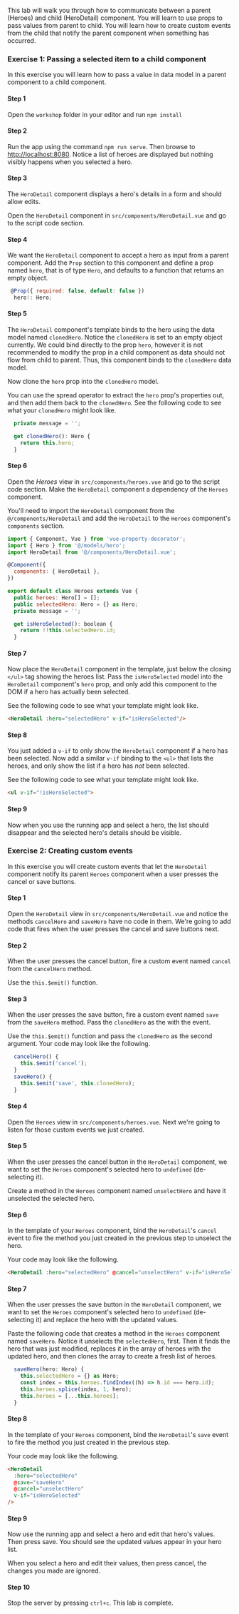 This lab will walk you through how to communicate between a parent (Heroes) and child (HeroDetail) component. You will learn to use props to pass values from parent to child. You will learn how to create custom events from the child that notify the parent component when something has occurred.



### Exercise 1: Passing a selected item to a child component

In this exercise you will learn how to pass a value in data model in a parent component to a child component.



#### Step 1

Open the `workshop` folder in your editor and run `npm install`

#### Step 2

Run the app using the command `npm run serve`. Then browse to [http://localhost:8080](http://localhost:8080). Notice a list of heroes are displayed but nothing visibly happens when you selected a hero.

#### Step 3

The `HeroDetail` component displays a hero's details in a form and should allow edits.

Open the `HeroDetail` component in `src/components/HeroDetail.vue` and go to the script code section.

#### Step 4

We want the `HeroDetail` component to accept a hero as input from a parent component. Add the `Prop` section to this component and define a prop named `hero`, that is of type `Hero`, and defaults to a function that returns an empty object.




```javascript
 @Prop({ required: false, default: false })
  hero!: Hero;
```

#### Step 5

The `HeroDetail` component's template binds to the hero using the data model named `clonedHero`. Notice the `clonedHero` is set to an empty object currently. We could bind directly to the prop `hero`, however it is not recommended to modify the prop in a child component as data should not flow from child to parent. Thus, this component binds to the `clonedHero` data model.

Now clone the `hero` prop into the `clonedHero` model.


<course-item
  type="Hint"
  title="Need Help?">
  You can use the spread operator to extract the `hero` prop's properties out, and then add them back to the `clonedHero`. See the following code to see what your `clonedHero` might look like.


```javascript
  private message = '';

  get clonedHero(): Hero {
    return this.hero;
  }
```

</course-item>

#### Step 6

Open the _Heroes_ view in `src/components/heroes.vue` and go to the script code section. Make the `HeroDetail` component a dependency of the `Heroes` component.

You'll need to import the `HeroDetail` component from the `@/components/HeroDetail` and add the `HeroDetail` to the `Heroes` component's `components` section.



```javascript
import { Component, Vue } from 'vue-property-decorator';
import { Hero } from '@/models/hero';
import HeroDetail from '@/components/HeroDetail.vue';

@Component({
  components: { HeroDetail },
})

export default class Heroes extends Vue {
  public heroes: Hero[] = [];
  public selectedHero: Hero = {} as Hero;
  private message = '';

  get isHeroSelected(): boolean {
    return !!this.selectedHero.id;
  }
```


#### Step 7

Now place the `HeroDetail` component in the template, just below the closing `</ul>` tag showing the heroes list. Pass the `isHeroSelected` model into the `HeroDetail` component's `hero` prop, and only add this component to the DOM if a hero has actually been selected.


<course-item
  type="Hint"
  title="Need Help?">
  See the following code to see what your template might look like.


```html
<HeroDetail :hero="selectedHero" v-if="isHeroSelected"/>
```

</course-item>

#### Step 8

You just added a `v-if` to only show the `HeroDetail` component if a hero has been selected. Now add a similar `v-if` binding to the `<ul>` that lists the heroes, and only show the list if a hero has _not_ been selected.


<course-item
  type="Hint"
  title="Need Help?">
  See the following code to see what your template might look like.


```html
<ul v-if="!isHeroSelected">
```

</course-item>

#### Step 9

Now when you use the running app and select a hero, the list should disappear and the selected hero's details should be visible.


### Exercise 2: Creating custom events

In this exercise you will create custom events that let the `HeroDetail` component notify its parent `Heroes` component when a user presses the cancel or save buttons.



#### Step 1

Open the `HeroDetail` view in `src/components/HeroDetail.vue` and notice the methods `cancelHero` and `saveHero` have no code in them. We're going to add code that fires when the user presses the cancel and save buttons next.

#### Step 2

When the user presses the cancel button, fire a custom event named `cancel` from the `cancelHero` method.


<course-item
  type="Hint"
  title="Need Help?">
  Use the `this.$emit()` function.

</course-item>

#### Step 3

When the user presses the save button, fire a custom event named `save` from the `saveHero` method. Pass the `clonedHero` as the with the event.


<course-item
  type="Hint"
  title="Need Help?">
  Use the `this.$emit()` function and pass the `clonedHero` as the second argument. Your code may look like the following.


```javascript
  cancelHero() {
    this.$emit('cancel');
  }
  saveHero() {
    this.$emit('save', this.clonedHero);
  }
```

</course-item>

#### Step 4

Open the `Heroes` view in `src/components/heroes.vue`. Next we're going to listen for those custom events we just created.

#### Step 5

When the user presses the cancel button in the `HeroDetail` component, we want to set the `Heroes` component's selected hero to `undefined` (de-selecting it).

Create a method in the `Heroes` component named `unselectHero` and have it unselected the selected hero.

#### Step 6

In the template of your `Heroes` component, bind the `HeroDetail`'s `cancel` event to fire the method you just created in the previous step to unselect the hero.


<course-item
  type="Hint"
  title="Need Help?">
  Your code may look like the following.


```html
<HeroDetail :hero="selectedHero" @cancel="unselectHero" v-if="isHeroSelected"/>
```

</course-item>

#### Step 7

When the user presses the save button in the `HeroDetail` component, we want to set the `Heroes` component's selected hero to `undefined` (de-selecting it) and replace the hero with the updated values.

Paste the following code that creates a method in the `Heroes` component named `saveHero`. Notice it unselects the `selectedHero`, first. Then it finds the hero that was just modified, replaces it in the array of heroes with the updated hero, and then clones the array to create a fresh list of heroes.


```javascript
  saveHero(hero: Hero) {
    this.selectedHero = {} as Hero;
    const index = this.heroes.findIndex((h) => h.id === hero.id);
    this.heroes.splice(index, 1, hero);
    this.heroes = [...this.heroes];
  }
```

#### Step 8

In the template of your `Heroes` component, bind the `HeroDetail`'s `save` event to fire the method you just created in the previous step.


<course-item
  type="Hint"
  title="Need Help?">
  Your code may look like the following.


```html
<HeroDetail
  :hero="selectedHero"
  @save="saveHero"
  @cancel="unselectHero"
  v-if="isHeroSelected"
/>
```

</course-item>

#### Step 9

Now use the running app and select a hero and edit that hero's values. Then press save. You should see the updated values appear in your hero list.

When you select a hero and edit their values, then press cancel, the changes you made are ignored.

#### Step 10

Stop the server by pressing `ctrl+c`. This lab is complete.